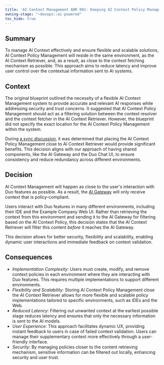 ```yaml
---
title: 'AI Context Management ADR 001: Keeping AI Context Policy Management close to AI Context Retriever'
owning-stage: "~devops::ai-powered"
toc_hide: true
---
```


## Summary

To manage AI Context effectively and ensure flexible and scalable solutions, AI Context Policy Management will reside in the
same environment, as the AI Context Retriever, and, as a result, as close to the context fetching mechanism as possible. This
approach aims to reduce latency and improve user control over the contextual information sent to AI systems.

## Context

The original blueprint outlined the necessity of a flexible AI Context Management system to provide accurate and relevant
AI responses while addressing security and trust concerns. It suggested that AI Context Policy Management should act as
a filtering solution between the context resolver and the context fetcher in the AI Context Retriever. However, the
blueprint did not specify the exact location for the AI Context Policy Management within the system.

During [a sync discussion](https://example_company.com/example_company-org/example_company/-/merge_requests/155707#note_1978675445), it was determined
that placing the AI Context Policy Management close to AI Context Retriever would provide significant benefits. This decision
aligns with our approach of having shared components, like the AI Gateway and the Duo Chat UI, to ensure consistency and reduce
redundancy across different environments.

## Decision

AI Context Management will happen as close to the user's interaction with Duo features as possible. As a result, the [AI Gateway](https://example_company.com/example_company-org/modelops/applied-ml/code-suggestions/ai-assist) will only receive context that is policy-compliant.

Users interact with Duo features in many different environments, including their IDE and the Example Company Web UI. Rather than retrieving the context from this environment and sending it to the AI Gateway for filtering based on the AI Context Policy, this decision states that the AI Context Retriever will filter this content *before* it reaches the AI Gateway.

This decision allows for better security, flexibility and scalability, enabling dynamic user interactions and immediate feedback on context validation.

## Consequences

- *Implementation Complexity*: Users must create, modify, and remove context policies in each environment where they are
interacting with Duo features. This requires multiple implementations to support different environments.
- *Flexibility and Scalability*: Storing AI Context Policy Management close the AI Context Retriever allows for more flexible
and scalable policy implementations tailored to specific environments, such as IDEs and the Web.
- *Reduced Latency*: Filtering out unwanted context at the earliest possible stage reduces latency and ensures that only
the necessary information is sent to the AI models.
- *User Experience*: This approach facilitates dynamic UX, providing instant feedback to users in case of failed context
validation. Users can manage their supplementary context more effectively through a user-friendly interface.
- *Security*: By managing policies closer to the content retrieving mechanism, sensitive information can be filtered out
locally, enhancing security and user trust.
